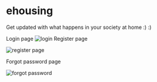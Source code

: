 # ehousing
Get updated with what happens in your society at home :)  :)


Login page
![login](https://user-images.githubusercontent.com/109733803/190849076-528c6896-3ce0-48e9-9e4e-2d25cbb6cb42.png)
Register page


![register page](https://user-images.githubusercontent.com/109733803/190849232-75bdd767-6181-475a-9a04-945b03b5f34b.png)

Forgot password page

![forgot password](https://user-images.githubusercontent.com/109733803/190849245-af539949-865a-4598-8b50-b2e0e174f411.png)
